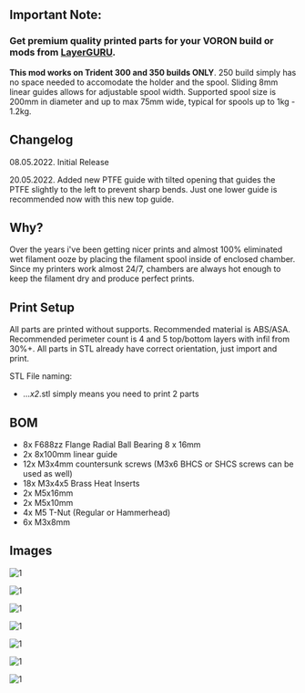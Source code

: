 ## Important Note:

### Get premium quality printed parts for your VORON build or mods from [LayerGURU](https://layerguru.com/product-category/voron-design/).

**This mod works on Trident 300 and 350 builds ONLY**. 250 build simply has no space needed to accomodate the holder and the spool.
Sliding 8mm linear guides allows for adjustable spool width. Supported spool size is 200mm in diameter and up to max 75mm wide, typical for spools up to 1kg - 1.2kg.

## Changelog
08.05.2022.
Initial Release

20.05.2022.
Added new PTFE guide with tilted opening that guides the PTFE slightly to the left to prevent sharp bends. Just one lower guide is recommended now with this new top guide.

## Why?

Over the years i've been getting nicer prints and almost 100% eliminated wet filament ooze by placing the filament spool inside of enclosed chamber. Since my printers work almost 24/7, chambers are always hot enough to keep the filament dry and produce perfect prints.

## Print Setup

All parts are printed without supports. Recommended material is ABS/ASA. Recommended perimeter count is 4 and 5 top/bottom layers with infil from 30%+. All parts in STL already have correct orientation, just import and print.

STL File naming:
- ..._x2_.stl simply means you need to print 2 parts

## BOM

- 8x F688zz Flange Radial Ball Bearing 8 x 16mm
- 2x 8x100mm linear guide
- 12x M3x4mm countersunk screws (M3x6 BHCS or SHCS screws can be used as well)
- 18x M3x4x5 Brass Heat Inserts
- 2x M5x16mm
- 2x M5x10mm
- 4x M5 T-Nut (Regular or Hammerhead)
- 6x M3x8mm

## Images

![1](/Trident_Internal_Spool_Holder/Images/TISP.jpg)

![1](/Trident_Internal_Spool_Holder/Images/1.jpg)

![1](/Trident_Internal_Spool_Holder/Images/2.jpg)

![1](/Trident_Internal_Spool_Holder/Images/3.jpg)

![1](/Trident_Internal_Spool_Holder/Images/4.jpg)

![1](/Trident_Internal_Spool_Holder/Images/5.jpg)

![1](/Trident_Internal_Spool_Holder/Images/6.jpg)


